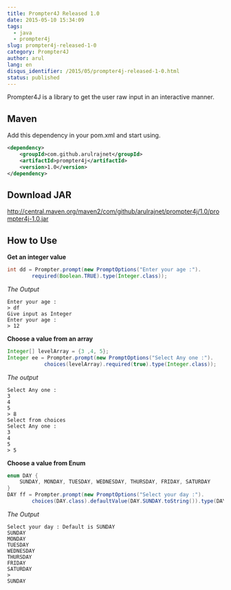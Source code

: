 ```yaml
---
title: Prompter4J Released 1.0
date: 2015-05-10 15:34:09
tags:
  - java
  - prompter4j
slug: prompter4j-released-1-0
category: Prompter4J
author: arul
lang: en
disqus_identifier: /2015/05/prompter4j-released-1-0.html
status: published
---
```


Prompter4J is a library to get the user raw input in an interactive
manner.

## Maven

Add this dependency in your pom.xml and start using.

``` xml
<dependency>
    <groupId>com.github.arulrajnet</groupId>
    <artifactId>prompter4j</artifactId>
    <version>1.0</version>
</dependency>
```

## Download JAR

<http://central.maven.org/maven2/com/github/arulrajnet/prompter4j/1.0/prompter4j-1.0.jar>

## How to Use

**Get an integer value**

``` java
int dd = Prompter.prompt(new PromptOptions("Enter your age :").
        required(Boolean.TRUE).type(Integer.class));
```

*The Output*

``` text
Enter your age :
> df
Give input as Integer
Enter your age :
> 12
```

**Choose a value from an array**

``` java
Integer[] levelArray = {3 ,4, 5};
Integer ee = Prompter.prompt(new PromptOptions("Select Any one :").
            choices(levelArray).required(true).type(Integer.class));
```

*The output*

``` text
Select Any one :
3
4
5
> 8
Select from choices
Select Any one :
3
4
5
> 5
```

**Choose a value from Enum**

``` java
enum DAY {
    SUNDAY, MONDAY, TUESDAY, WEDNESDAY, THURSDAY, FRIDAY, SATURDAY
}
DAY ff = Prompter.prompt(new PromptOptions("Select your day :").
        choices(DAY.class).defaultValue(DAY.SUNDAY.toString()).type(DAY.class));
```

*The Output*

``` text
Select your day : Default is SUNDAY
SUNDAY
MONDAY
TUESDAY
WEDNESDAY
THURSDAY
FRIDAY
SATURDAY
>
SUNDAY
```
